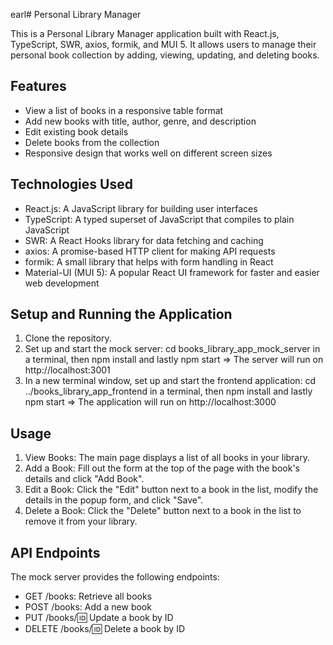 earl# Personal Library Manager

This is a Personal Library Manager application built with React.js, TypeScript, SWR, axios, formik, and MUI 5. It allows users to manage their personal book collection by adding, viewing, updating, and deleting books.

## Features

- View a list of books in a responsive table format
- Add new books with title, author, genre, and description
- Edit existing book details
- Delete books from the collection
- Responsive design that works well on different screen sizes

## Technologies Used

- React.js: A JavaScript library for building user interfaces
- TypeScript: A typed superset of JavaScript that compiles to plain JavaScript
- SWR: A React Hooks library for data fetching and caching
- axios: A promise-based HTTP client for making API requests
- formik: A small library that helps with form handling in React
- Material-UI (MUI 5): A popular React UI framework for faster and easier web development

## Setup and Running the Application

1. Clone the repository.
2. Set up and start the mock server:
 cd books_library_app_mock_server in a terminal, then npm install and lastly  npm start  => The server will run on http://localhost:3001
4. In a new terminal window, set up and start the frontend application: cd ../books_library_app_frontend in a terminal, then  npm install and lastly  npm start => The application will run on http://localhost:3000

## Usage

1. View Books: The main page displays a list of all books in your library.
2. Add a Book: Fill out the form at the top of the page with the book's details and click "Add Book".
3. Edit a Book: Click the "Edit" button next to a book in the list, modify the details in the popup form, and click "Save".
4. Delete a Book: Click the "Delete" button next to a book in the list to remove it from your library.

## API Endpoints

The mock server provides the following endpoints:

- GET /books: Retrieve all books
- POST /books: Add a new book
- PUT /books/:id: Update a book by ID
- DELETE /books/:id: Delete a book by ID
